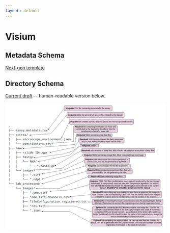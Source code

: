 ```yaml
---
layout: default
---
```


# Visium

## Metadata Schema
[Next-gen template](https://docs.google.com/spreadsheets/d/1kd1UQ2il-eW-MTM4iEotyAxa8M_hcwn8yQJTU_II-F8)

## Directory Schema
[Current draft](https://docs.google.com/spreadsheets/d/1LE-iyY2E6eP4E8jhgP6rhsvjESrdHXWYrMwKTvNkI5Y) -- human-readable version below.


![Visium draft directory schema drawio](https://github.com/sennetconsortium/documentation/blob/main/docs/libraries/ingest-validation-tools/schemas/Visium%20test%20dir.drawio%20(2).png)  